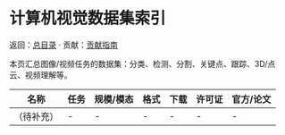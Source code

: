 # 计算机视觉数据集索引

返回：[总目录](../README.md) · 贡献：[贡献指南](../contribute.md)

本页汇总图像/视频任务的数据集：分类、检测、分割、关键点、跟踪、3D/点云、视频理解等。

| 名称 | 任务 | 规模/模态 | 格式 | 下载 | 许可证 | 官方/论文 |
| --- | --- | --- | --- | --- | --- | --- |
| （待补充） | - | - | - | - | - | - |



